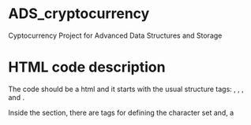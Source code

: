 # ADS_cryptocurrency
Cyptocurrency Project for Advanced Data Structures and Storage

# HTML code description
The code should be a html and it starts with the usual structure tags: <!DOCTYPE html>, <html>, <head>, and <body>.

Inside the <head> section, there are <meta> tags for defining the character set and, a <title> tag for setting the page title, and a <style> section for inserting CSS styles into the document (computer language for laying out and structuring web pages).
The CSS styles define the appearance of various elements on the page.
Styles are set for the body, header, input fields, buttons, containers, list items, links, etc.
Header Section: It contains a form for user input, in this case for searching cryptocurrencies.
Input field for entering a search query and a submit button.
Results Section: This section is conditionally rendered ({% if currency %}) and contains the search results.
It displays information about each cryptocurrency returned from the search.
Information includes the name, NIF, founder, date founded, consensus mechanism, max supply, circulating supply, total supply, market cap, website link, whitepaper link, GitHub link, Reddit link, and possibly other fields.
Results are displayed in an unordered list (<ul>) with list items (<li>).
Title Container: It contains an image (<img>) and a title (<h1>). The image is a visual representation related to cryptocurrency that was uploaded to pythonanywhere. 
The title is “Search cryptocurrencies”
Message Section: In this section the code would display content based on whether there is a message to show or not.
Variables: This HTML template seems to be using a templating engine (e.g., Jinja2) as it includes variables like {{ currency_data.name }}, {{ currency_data.NIF }}, etc.
These variables are placeholders for dynamic content that will be filled in by the backend server when the page is rendered.

# FLASK code description
Line by line, first the necessary modules from Flask are imported, as well as the TinyDB and the Query classes from TinyDB. Then, we create a flask application instance, a TInyDB database instance with the JSON file named ‘crytpo_info_db.json’, and a table named ‘crypto-info’ within the TinyDB database to store cryptocurrency information. With the @app.route('/', methods=['GET', 'POST']), we define a route for the rool URL that accepts both the GET and POST requests. After this, we created a function named ‘index()’ where inside we could check if the incoming request method is POST, and retrieve the value of the ‘search_input’ from the form submitted with leading and trailing spaces, check if the ‘search_input’ is not empty, and lastly create a query object for the TinyDB database. Outside the function, we search the ‘crypto_info table for records where the ‘NIF’ or ‘name’ matches the ‘search_input’. Then check if any records were found in the database matching the search criteria, and render the ‘index.html’ with the found cryptocurrency information passed to it. After that you render the ‘index-html’ with a message indicating no results were found for the provided search input, and also render the template with a message indicating that the user should enter a symbol or NIF. Lastly check if the script is being run directly and start the Flask application in debug mode if the script is being run directly. 



# TINYDB code description 
We made the following code in order to create a Jason file, using TinyDB, to hold the data from the cryptocurrencies we have researched. As mentioned before, we use a No SQL database for this project as we do not have the same information for all cryptocurrencies. We begin the code by creating a TinyDB table called “crypto_info_db” in which we will store our data. Next we create a dictionary with the cryptocurrency code as keys, and all the information we gathered for each one as the values. Then we use the “insert_multiple” command to add all the data from our dictionary into the TinyDB table, which will allow us to transfer the data into the Jason file. With this file created we can proceed with the following steps for our website.
